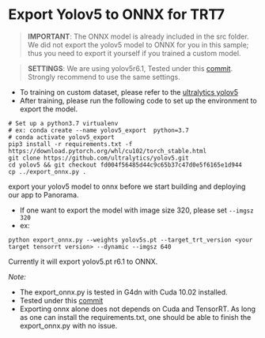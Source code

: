 # Export Yolov5 to ONNX for TRT7

> **IMPORTANT**: The ONNX model is already included in the src folder. We did not export the yolov5 model to ONNX for you in this sample; thus you need to export it yourself if you trained a custom model.

> **SETTINGS**: We are using yolov5r6.1, Tested under this [commit](https://github.com/ultralytics/yolov5/tree/fd004f56485d44c9c65b37c47d0e5f6165e1d944). Strongly recommend to use the same settings.

- To training on custom dataset, please refer to the [ultralytics yolov5](https://github.com/ultralytics/yolov5/blob/master/export.py)
- After training, please run the following code to set up the environment to export the model. 

```
# Set up a python3.7 virtualenv
# ex: conda create --name yolov5_export  python=3.7 
# conda activate yolov5_export
pip3 install -r requirements.txt -f https://download.pytorch.org/whl/cu102/torch_stable.html
git clone https://github.com/ultralytics/yolov5.git
cd yolov5 && git checkout fd004f56485d44c9c65b37c47d0e5f6165e1d944
cp ../export_onnx.py .
```
export your yolov5 model to onnx before we start building and deploying our app to Panorama. 
- If one want to export the model with image size 320, please set `--imgsz 320`
- ex:

```
python export_onnx.py --weights yolov5s.pt --target_trt_version <your target tensorrt version> --dynamic --imgsz 640
```

Currently it will export yolov5.pt r6.1 to ONNX. 

*Note:*
- The export_onnx.py is tested in G4dn with Cuda 10.02 installed.
- Tested under this [commit](https://github.com/ultralytics/yolov5/tree/fd004f56485d44c9c65b37c47d0e5f6165e1d944)
- Exporting onnx alone does not depends on Cuda and TensorRT. As long as one can install the requirements.txt, one should be able to finish the export_onnx.py with no issue.


 